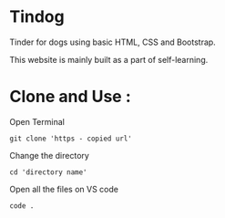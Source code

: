 # Tindog
Tinder for dogs using basic HTML, CSS and Bootstrap.

This website is mainly built as a part of self-learning.

# Clone and Use :

  Open Terminal 
  
    git clone 'https - copied url'

  Change the directory  

    cd 'directory name'

  Open all the files on VS code  

    code .
    

